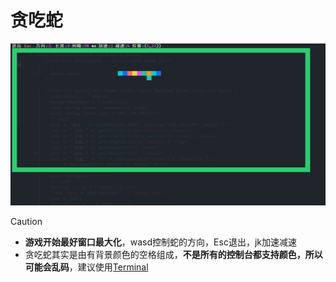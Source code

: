 # 贪吃蛇

![alt text](recording.gif)

> [!caution]
>
> - **游戏开始最好窗口最大化**，wasd控制蛇的方向，Esc退出，jk加速减速
> - 贪吃蛇其实是由有背景颜色的空格组成，**不是所有的控制台都支持颜色，所以可能会乱码**，建议使用[Terminal](https://apps.microsoft.com/detail/9n0dx20hk701?hl=zh-cn&gl=US)